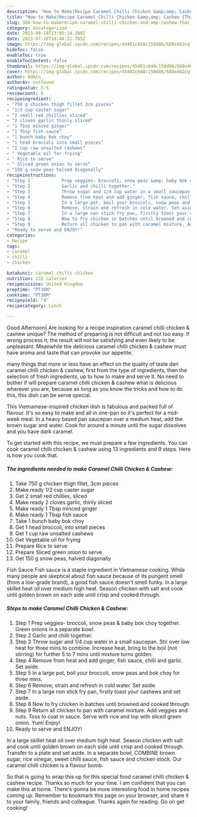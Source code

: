 ```yaml
---
description: "How to Make|Recipe Caramel Chilli Chicken &amp;amp; Cashew {That is Simple"
title: "How to Make|Recipe Caramel Chilli Chicken &amp;amp; Cashew {That is Simple"
slug: 368-how-to-makerecipe-caramel-chilli-chicken-and-amp-cashew-that-is-simple
category: Uncategorized
date: 2023-09-18T23:05:14.380Z
date: 2023-07-16T18:44:51.785Z
image: https://img-global.cpcdn.com/recipes/45401c648c150d86/680x482cq70/caramel-chilli-chicken-cashew-recipe-main-photo.jpg
hideToc: false
enableToc: true
enableTocContent: false
thumbnail: https://img-global.cpcdn.com/recipes/45401c648c150d86/680x482cq70/caramel-chilli-chicken-cashew-recipe-main-photo.jpg
cover: https://img-global.cpcdn.com/recipes/45401c648c150d86/680x482cq70/caramel-chilli-chicken-cashew-recipe-main-photo.jpg
author: Admin
authorAv: notfound
ratingvalue: 3.5
reviewcount: 8
recipeingredient:
- "750 g chicken thigh fillet 3cm pieces"
- "1/3 cup caster sugar"
- "2 small red chillies sliced"
- "2 cloves garlic thinly sliced"
- "1 Tbsp minced ginger"
- "1 Tbsp fish sauce"
- "1 bunch baby bok choy"
- "1 head broccoli into small pieces"
- "1 cup raw unsalted cashews"
- " Vegetable oil for frying"
- " Rice to serve"
- " Sliced green onion to serve"
- "150 g snow peas halved diagonally"
recipeinstructions:
- "Step 1            Prep veggies- broccoli, snow peas &amp; baby bok choy together.  Green onions in a separate bowl."
- "Step 2            Garlic and chilli together."
- "Step 3            Throw sugar and 1/4 cup water in a small saucepan. Stir over low heat for three mins to combine. Increase heat, bring to the boil (not stirring) for further 5 to 7 mins until mixture turns golden."
- "Step 4            Remove from heat and add ginger, fish sauce, chilli and garlic. Set aside."
- "Step 5            In a large pot, boil your broccoli, snow peas and bok choy for three mins."
- "Step 6            Remove, strain and refresh in cold water. Set aside."
- "Step 7            In a large non stick fry pan, firstly toast your cashews and set aside."
- "Step 8            Now to fry chicken in batches until browned and cooked through."
- "Step 9            Return all chicken to pan with caramel mixture. Add veggies and nuts. Toss to coat in sauce. Serve with rice and top with sliced green onion. Yum! Enjoy!"
- "Ready to serve and ENJOY!"
categories:
- Recipe
tags:
- caramel
- chilli
- chicken

katakunci: caramel chilli chicken 
nutrition: 131 calories
recipecuisine: United Kingdom
preptime: "PT16M"
cooktime: "PT38M"
recipeyield: "4"
recipecategory: Lunch

---
```



Good Afternoon| Are looking for a recipe inspiration caramel chilli chicken &amp; cashew unique? The method of preparing is not difficult and not too easy. If wrong process it, the result will not be satisfying and even likely to be unpleasant. Meanwhile the delicious caramel chilli chicken &amp; cashew must have aroma and taste that can provoke our appetite.






many things that more or less have an effect on the quality of taste dari caramel chilli chicken &amp; cashew, first from the type of ingredients, then the selection of fresh ingredients, up to how to make and serve it. No need to bother if will prepare caramel chilli chicken &amp; cashew what is delicious wherever you are, because as long as you know the tricks and how to do this, this dish can be serve special.


This Vietnamese-inspired chicken dish is fabulous and packed full of flavour. It&#39;s so easy to make and all in one-pan so it&#39;s perfect for a mid-week meal. In a heavy based pan saucepan over a medium heat, add the brown sugar and water. Cook for around a minute until the sugar dissolves and you have dark caramel.


To get started with this recipe, we must prepare a few ingredients. You can cook caramel chilli chicken &amp; cashew using 13 ingredients and 9 steps. Here is how you cook that.

<!--inarticleads1-->

##### The ingredients needed to make Caramel Chilli Chicken &amp; Cashew:

1. Take 750 g chicken thigh fillet, 3cm pieces
1. Make ready 1/3 cup caster sugar
1. Get 2 small red chillies, sliced
1. Make ready 2 cloves garlic, thinly sliced
1. Make ready 1 Tbsp minced ginger
1. Make ready 1 Tbsp fish sauce
1. Take 1 bunch baby bok choy
1. Get 1 head broccoli, into small pieces
1. Get 1 cup raw unsalted cashews
1. Get  Vegetable oil for frying
1. Prepare  Rice to serve
1. Prepare  Sliced green onion to serve
1. Get 150 g snow peas, halved diagonally


Fish Sauce Fish sauce is a staple ingredient in Vietnamese cooking. While many people are skeptical about fish sauce because of its pungent smell (from a low-grade brand), a good fish sauce doesn&#39;t smell funky. In a large skillet heat oil over medium high heat. Season chicken with salt and cook until golden brown on each side until crisp and cooked through. 

<!--inarticleads2-->

##### Steps to make Caramel Chilli Chicken &amp; Cashew:

1. Step 1            Prep veggies- broccoli, snow peas &amp; baby bok choy together.  Green onions in a separate bowl.
1. Step 2            Garlic and chilli together.
1. Step 3            Throw sugar and 1/4 cup water in a small saucepan. Stir over low heat for three mins to combine. Increase heat, bring to the boil (not stirring) for further 5 to 7 mins until mixture turns golden.
1. Step 4            Remove from heat and add ginger, fish sauce, chilli and garlic. Set aside.
1. Step 5            In a large pot, boil your broccoli, snow peas and bok choy for three mins.
1. Step 6            Remove, strain and refresh in cold water. Set aside.
1. Step 7            In a large non stick fry pan, firstly toast your cashews and set aside.
1. Step 8            Now to fry chicken in batches until browned and cooked through.
1. Step 9            Return all chicken to pan with caramel mixture. Add veggies and nuts. Toss to coat in sauce. Serve with rice and top with sliced green onion. Yum! Enjoy!
1. Ready to serve and ENJOY!

In a large skillet heat oil over medium high heat. Season chicken with salt and cook until golden brown on each side until crisp and cooked through. Transfer to a plate and set aside. In a separate bowl, COMBINE brown sugar, rice vinegar, sweet chilli sauce, fish sauce and chicken stock. Our caramel chilli chicken is a flavour bomb. 

So that is going to wrap this up for this special food caramel chilli chicken &amp; cashew recipe. Thanks so much for your time. I am confident that you can make this at home. There's gonna be more interesting food in home recipes coming up. Remember to bookmark this page on your browser, and share it to your family, friends and colleague. Thanks again for reading. Go on get cooking!
